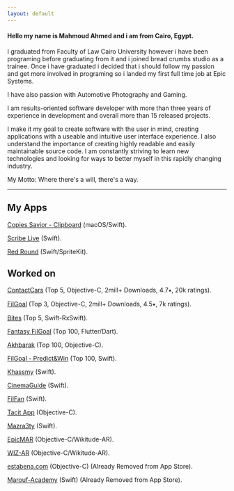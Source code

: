 ```yaml
---
layout: default
---
```

#### Hello my name is Mahmoud Ahmed and i am from Cairo, Egypt.

I graduated from Faculty of Law Cairo University however i have been programing before graduating from it and i joined bread crumbs studio as a trainee. Once i have graduated i decided that i should follow my passion and get more involved in programing so i landed my first full time job at Epic Systems.

I have also passion with Automotive Photography and Gaming.

I am results-oriented software developer with more than three years of experience in development and overall more than 15 released projects. 

I make it my goal to create software with the user in mind, creating applications with a useable and intuitive user interface experience. I also understand the importance of creating highly readable and easily maintainable source code. I am constantly striving to learn new technologies and looking for ways to better myself in this rapidly changing industry.

My Motto: Where there's a will, there's a way.

---

## My Apps

[Copies Savior - Clipboard](https://apps.apple.com/eg/app/copies-savior-clipboard/id1369631336) (macOS/Swift).

[Scribe Live](https://itunes.apple.com/eg/app/scribe-live/id1357806920?ls=1&mt=8) (Swift).

[Red Round](https://itunes.apple.com/eg/app/red-round/id1358798081?ls=1&mt=8) (Swift/SpriteKit).


## Worked on

[ContactCars](https://itunes.apple.com/eg/app/contactcars/id390158823?mt=8) (Top 5, Objective-C, 2mill+ Downloads, 4.7⭑, 20k ratings).

[FilGoal](https://itunes.apple.com/eg/app/filgoal/id497717534?mt=8) (Top 3, Objective-C, 2mill+ Downloads, 4.5⭑, 7k ratings).

[Bites](https://apps.apple.com/eg/app/bites-com/id1483688069) (Top 5, Swift-RxSwift).

[Fantasy FilGoal](https://apps.apple.com/eg/app/fantasy-filgoal/id1482904075) (Top 100, Flutter/Dart).

[Akhbarak](https://apps.apple.com/eg/app/akhbarak/id485345639) (Top 100, Objective-C).

[FilGoal - Predict&Win](https://itunes.apple.com/eg/app/filgoal-predict-win/id1382557696?mt=8) (Top 100, Swift).

[Khassmy](https://apps.apple.com/eg/app/khassmy-%D8%AE%D8%B5%D9%85%D9%8A/id1227736017) (Swift).

[CinemaGuide](https://apps.apple.com/eg/app/cinema-guide/id525313547) (Swift).

[FilFan](https://apps.apple.com/eg/app/filfan/id994143148) (Swift).

[Tacit App](https://itunes.apple.com/eg/app/tacit-app/id1192355161?mt=8) (Objective-C).

[Mazra3ty](https://itunes.apple.com/eg/app/mazra3ty/id1126704075?mt=8) (Swift).

[EpicMAR](https://itunes.apple.com/eg/app/epic-mar/id535122470?mt=8) (Objective-C/Wikitude-AR).
 
[WIZ-AR](https://itunes.apple.com/eg/app/wiz-ar/id1227741789?mt=8) (Objective-C/Wikitude-AR).

[estabena.com](https://itunes.apple.com/eg/app/estabena-com/id966821980?mt=8) (Objective-C) (Already Removed from App Store).

[Marouf-Academy](https://itunes.apple.com/eg/app/marouf-academy/id1074632038?mt=8) (Swift) (Already Removed from App Store).
